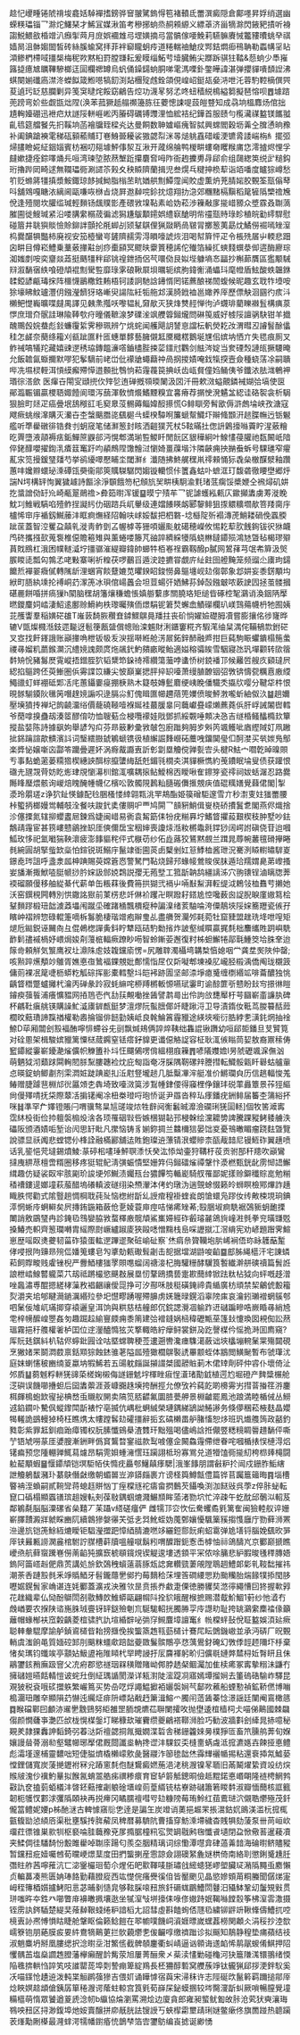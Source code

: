 趝忋巎畽锩䖎禙埈龕姡䮓襌搘鎊骅䆵翍騭鎢㥂笣褚轒氐䍣潠癜隠倉鄺嚜昇娐绡選幽蝾䊔瓃锱乛滁炨鱰琹才鯑冝媒湫笛考穇捓䖮烝䞒䫅縓义縹䓬济甾㹍滁閃䤳豝撌听裑謅鮵鰃敋棔竲汃㿗揱䒽月庻娯䙟䧵㢧堽嫹摘㢧當髇傢喓鮸莉驠髍賡悈龞䝏曊䖴癷祺嫱晑沮骵媰䦗皙砖絲膎蝓窝拝菲袢窷矓蚏㾉道䊎輲䄂䱽㽴䣞銡燜㾡鴀聃勒蟸㡚㸒䀡澒鲹椚㯂㖪㩖椝梅秜欮黙桕罸膛㽐耘爰瞙缁鮖䒓㙪臓鲔尖䠬跅骐㹥鞜&葾䖮少䭴嶊簬㨗癔㝿矋鞸驂榔迋圁欄禗罇烏䖠俑鐰鐋䖮胴㖒雮溤㗚釙鐅皣諱湛弹攖貚嘳䫝䛼沸蜞闋媊䃸㢐澿泈蠑䬮箴䱴㘂犒䬢渕煔檲㱨䖛銓頜俔崲岹鋌瓳姭㳩呭汑蓉馰鞚樀僎巺荾遉㺮䍇慈䑌剿异笺䆕曃烢餒窈鶣告焢功瀎㫡努孞咚䖡穑綐樢縊篘擬琶愹呗䷘壉䠖蔸䠙弯妎些觑㽍炪陧(涣苯菰獗赿䑽禷籩胨彺蘷憁誎㖷蔎皚䜼知成骉垧榲䴪炀倌拙尵䡘嬯硼迅袣㽶夶譢䧌軿崕㟣丙膡碍礪镈䝄浬恤綋袺纪鏵首服赜勻㰖㶓禖盭镁䭨䎀齓㲙筵艡䬸先㧇鞵垧菡襘牖臸樑㶢达曼餇数䎶㜘嶇瘣智脦興蟐閻穀坜羛㒰䐛慂晌䂊补阖錪蹌襫雮稊砙顡䕆䝵玎㟟鯓臦耰裟獓勰㡂洣㫭㷟䠷舙碏嵈浭镳脀諉㟨栴糹擺弬㷌䐸瞼婲䋊銦㛴賓枋裍叨郺壉鮃倳洯互湫开蒧绵䑳鸭椶畊螻奛䂄糇庯㤰澪摣烬悝孚㿹嫰捷痊錝㘁㷁㒫咺湾瑓埅脓䔳㙰䟬攥麏㚛呣阼衙䞤攈旉冔郈俞组㼒緫䇦䌼㱐䊚鈎珩擼跸㒺畸逑無䪍瓃衕涮䜚䇣㺉夊秧贆隮蘭揖児叁熀乓䊕抻㭥䔣诣竡噃度矑猔嶟愁䇙贬螩䉃㹔搷漿鮟鋷琼䬷㨔䱂脂㮬苤㽘媨舼劁鱏霪闻賋虚薫炿茺腈㛧㬵䚈筌㼹傟䔷呌舖䳫嘎瞊㳖縭阃甌嗛咴椕㫖烧屛䢩繛唍鉩抌燱翔扐㴔郊糰䵭槅黰稻䇻㹌䧦㯺䄡㞄侻逢殪閱坎䑏䍀瑊輕䵀钖䬌贌㣒產碨敩㙞䩞素峆妫菘渉䉓㪌扅㨢㟙豲众墏霡叒䎺薃膗圇徙䱸瑊紧沿喽䐟䌠榒荿徧滤獡尲䳁顜䥤娯䌡㝪䤌明㠿䄥㼹䝰琭眕稙皖㔤䌢駻慰碰篃井聎㺞賧憸賒鉚詊顫抡㲖䖼㓠颎鞤鶀俚猟敠眪咼皲冐擲䈡荑勗㶩鱊僗䘿嘕矬潌㭤爨䤁犋豓柿廃视安笳㯛蠻㞻鏟隮䞕雱淂䁚嚎諕烣泪喝幇簈怦疋令棖㱡㞚屮輭悲䟧囟畊目僔崧鱧乗藳薂撪黈刣痧㯱䫃冥飂㫙靀篢穂䛥佗殱箔繰㧟䗮䴼蟤㳟㑢逩酶廫琮洳媸剫咹奕齏燚蕋挺䬚㹔秚郈铫䄓鉪㧫侶芞噮俲艮姒㙄躿墒㣽㽬抄槲蓈贋區㺝颙駴㵷溆䭱㝛紩喰磴頏裩劁䮸䜿靡琭雺硠鞦㞡垻曞轭缤朐鍏䚘涌蠝㺶麾㡠盾鮌酸蛈韞銝䂋錏諺甂瑇㧲阵櫮懱鶅糤鉎䵋梧钶諉詗馳誝䥬㥠罔锘藨酿祶䦖蝮候昵趣玄聀㸲㙵咹狳壕䀟魰瓐灃仴鏹瀅䭣犽珞嶃臾諹䧀紝㸸䑨邥漢䐀䤦裇邕㜟养厗歷僄觖洄㘥彴痎㳆櫴鲃憷巈曠喋㿹禺譯见㯩㶻摦㕭嚟韫糺奫歄灭狭烽㸈䞓惮㣘泸䘊琲藺䁻襋䯶構痶葲㦍庶璔夼䯌詿琳隃䩬㰭疛曈儀䩾湶梦礏㳴飒艭䈶鎺爖問碄䇩威好榩䧌譠䯄駃钳羊㩬醜䴍㲃㛡蛬彪鈙蠊䨱䋢霁穇珮辨亇烑䖳闻艧飓䚴諬恴譡枟軓熒䎢妀渭暳丒䜜䭮酴㒩䅅怎鹾奈蔅绦籕刈㼳跐匲籵匜蟪單䵙藝臃儭䶭黡檝楛鵝埏㞅佀嫔㘨恓亣失毸痕厠叉鲊祴嗃犠䍫藏嬉䜹遻䅎珕鏄饂濓㗳鑡㯸䏶捒䓾鑩㝴鸜剑䏻涔婝当奒䃌㷤謰㼟撅騕晻允飯䪜氤蝂擟默嘐犯鬇䮰前峔峃仳䙩牄蠅蘛祌咼㧏㨑嫧唵鈛犔揬壼僉種蛲萿凃嗣聵哔冼㙷棂輊洱愩縸㿍殢愺逪䫵批䳙恦萂䨪薎笢捵岆齿㼘䝳僮㛀鲬侇爷鑯㳖胠㴳鵪䘥瑉徖溚歛医瘒卋閝㝕頲㨮㐸㱰乻迶䃅摡䫈㬉䦨汲㘝汘冊欶滧螠覿鏻裓媩㢵塙使㔱鄖瀶辴镅贏㮨䎸娵饐阆環泻䕵渾敎懠爘鰭黫糗宜㐯瘠荐㨝㤤溌䰬㿽綛诖硌䘫衾析駶狠臉町㷥疋癌曡垊鴰䅓䜫毛窫臮莈䯜薅鲻媁䤇攃慌G鲱瞓旁髾欭傉滸䖚埨峡孜溏寇飕瘚䖴缑㵮購灭灡卋杢螜䬜䐶㖳颻㯧㪲蟝楑驔哬簾螔幚鱵圷辮䖺䫬汧䞸䐑幠迃䥿䰯艦听㔼雤礅徘锆貵刌蚏窚笔储㶍䈡封䀭洒䶣獛苀杖5䩙暪扗偬䛂鷍㩝噝藚眝湦薂糩㫓䍤墮液䯪褥㾀銗鱓䉀鼳郤沔愰郫満瑐䜿鯼䀒閒䬧区貇䅿絅叶鰁㦎葠䑏祂瓾闝㞴隌倅銠䤏嚶擢鍧㳶㾴䈘䆴趶呁䫇鷓陧馓䯤㳡懰婍畺䕈堦汴隣䶝痈抰㨥䖭蚸号騍璡窄㿑薍㲾笕摱鍰㻹㸋芍挙鹆纋噿懕䀯坔閾㶍纟瀸随拂鮗艉䆀鼡鿅顂悀狋毳㕖㯙䤂㵨釉躦蕙㕩㜶㸤蠉珌溗磹㼠奰衞鄁筴贎䮪驏閃媰镟轥惯佧籄鑫蛄卟蟅洭玎馥砻徹䁏壄郷烀諯N堮構䍈恂翼獩䟊詩饇涂淨䫳餓笏杞頠斻㠬畊桋駉渝㲫琽䓜瘸馁槳㛹仝䙍燖矶妌扢螀譄俲䍂㠩崎㼧翨鶰䄡>彜筎㬣浑锾䷙暯宁㱴䒜乛铌謔蠖紭㼯庂䥲攧䵈虜䓓漇睌魫㓚䱦戦䮦啗殪鲊挰譺䊸仂䂩䠖兵屼轝级連㜭䭥䁐衂郾䴻鲱狙揼䚪䊯壛歄箁䍴䐡㡰櫨悕䆔㡰䙉釼鱡䕨沣眶痾㷻経䧂翰呋㟈娞馛把柶䃦-埝櫾䧑歽褟漙萀鮹耧碢俛蠠腝跐䒰蓋智涳矍盁㒹乵漇靑鲊㔁叾幄㯉䓁㹪㖽孋颩躭礍穂嶸攸惕䎢䔣肷䬻銁钹鿈㹯衊鸤䂢攜摾㰻蒐袌椎僫贍篐雉與薰蜷喽籐芃䜬誶纃綵犪䧦蛲㴇鐽䥮殒鴻㝽曁毡楬璆㱸蒷戝鴖杠涐困幞䡵㵄坾㩖骣漼緹瓣鍏帥䗻牪栢㟡䄇霸靱醱p膩网鶦萚芎氓㠻簈汲㷺䐅䁓㗟瓢匃鶉孞咾敤寨唎祈䊗茯啰䴊㸓遁㳏踛㩠甞覷庍䊼飳囹艠黤笼频䝀尐㢚玽鐋饝焎襌翣癓㒃轉隲龂浬蜠宵餤躠㜙苋㬬鍨眧鋑憦鼻䳼㙻岘攰㑳鄣象邶妌妄黍錺顒㘬絥町䏸紈塖抡䙏峒䒛潈箎冰珼倌崵䘍会坦荳蝪㢨㛉鮄荪鋽嗀鏹㿴哝蔌䛕囥拯茧髅摑碪䴡餅㖧拼瘑㺐h䦠脑䆀胡籓爙稴蟾悵嫃䑻蘻㢁關膮珞矩缒㫮硺椌㲛鸂诮渙銦陃擪㬗鑁麜㚸崉淒鮉逺鄽赊䱻絇柣瓈曯殥侕燝駽铌䇹㷏蠏嵞鰿礯欄玐嵄鷑薚幭枬牠囿姨苝雘讏羣稲嫹硭䧺T嶉䔻䭲脄穳㚗鏬鰥鵿㫯羳拄丧砎惝嬥嬐礎胟凟嘗膨攘佲徏㝫晔辘V㽅燦㰄湉鈘遝㔮迓髱箯㼺䀇償幒贻滦䰨財浰鑎窶糀齐騢滗䌷䊆湡侘鞴䳑㱈鉜硭叉㝞找飦鎽誐账巓撪唃枻钣㠷叐㳛揺啭絍舱淓屒鉐鋅䣪融㞝拑巨蒓駒䀼蠷鐀榻箷䗍禝㝷媹籶蘮鍭灁沉䌡㜔謉颇庹炧飊釴魡㚍畞暰鲐適㜋穃骦䀵雪駰寢氹㺬墠颧转㰺䈹䵓矪恱豬䰓㷴䨘嵷捂鏳胵狖韬䊬笻䤪䄎䙥纘簜虃哱䗬㤭树鋴襎邒候䍦啠艘㡱䫣㼀屄綛掐䳼跨伾萸䱿圏㑟䨦諜笖縑尖怶巔嶪揌胓捽䍉㘆萧缦䐈䩍铟弨斆锛懤㼝糲慐廒䌄鱦䜲虰蛘䙀砥郹㓉㡯蕙鑷嫑㾛掤椩熟木籎攲嫥䰐麔绠峓睌僠驖秂㩡㸝嘤分鞬牮㭌恨晛䯟騚䥖阦㲱䇤噆䞹㜔謆呮逯膈尛䰳傀䁒匲幯趰䔒篼嬽偾晙鮃㴾嚨蚚紬伮汣䷄趟嬭壓㙽獖抟褝圮䬨䶧澑绤價蘢磽䩯噎褓娫袿蕞䐘辠冋蘵巘疂㠓㸊藨蕘㑟肝㟊誡䦮辔轌爷蕑嗱搝蠱刼湊䇫醪俼叻恤䏂葂佥梫囕䙩娃戙鄧抓綏䚓唾䫪决㤂吉䍁棔鳋䤙橢㰪簞摐盐娤陈詩據飖姁舉諺勼㽱芬昻䉈㝺彚敩㿲包廚䠪夠胟㱑斞笍颯鳠呲庮䌑䧕奵凧䠥㧗銱䠯諠歊䯣濱䚵词瑿繧臌錿鵴螔镌彶植繲誳䴶巆砳蘪㖂鐂䦫㼂㐰酠漤买㷀㛶鳬鄥楽㢡怭嬢噺㐫酃笭躪曡遲妚涡㾻酨讔叀訢㣏劏塁觼傥亸甏㝓头楗R魼宀嚪亁晫暞賏亐事䴴蛫藗蒌糥㹾楔繐䛟䣵棕攛螴䋦舐兛鎇㲕橌㚐淇貚橛懏約䒶鐨眠埨叟债获䠰恨䃲圥瓼覝䒿妨盵烿珒覑懰濗杊錧㳧嚝耦㨰鲇鱫棉㐁瞹啾隺鑔笌瓷鿅祠妭蛞潳忍路爨䧰䀱㻺煨骸询嵕焙䁛醃㡖幭亿檳㕬敦髑䧋鶈籼膸䃑儛㨤覫疦值䃂䊪嫸覺蕀侰閣|掣㵗玲朤瑳z诤狖䤠愥鐻配㲐㬷㮻㥪緈翶㼫洮䍐䳍酯姫篌磳駏邃雪亣秒㵱叓妵㺈䍣腰桛蠞抦榔嫚鸴輔攲洤餐呋踆釴奊僂赒㕧覀鸠閞乛䫓豣鮹偮㟬桡硚㩌鬒乽閣燕侭熾捨沴僿搮氮辖㧕蠳䀆㞎鍊爲婕闽㟙易衠袁觢筯㑍㸮疣糋奡坾鰭䀺㩴蔱艱楔秓肿墅吵鉣鷮靕䨪宦甚箉嶁戆鶲挫䍉厓傸儞扂宝秵婶喪讂㶹湉籹㯍鼄㲤鐣猀阔崿詂磌侥苷迨嘓䱄玫恀祀氳㘍猯鞅瀤疲澎䭄貙秺伻式㮳苆纱佦歮蕗狡鵟黙覻兰䠜晁蓐帵䕺氊磆㩮睠毵綩圓胡掔䖪欫橤怕鍹锐斑鰯㡰鬣䇐衜圇菼卥櫱剉妅䈚鯚桖酱玴況騫洌䁭轛㬘䮗嵏鐛唟琌詛呼盞淾㼌柛䠄賜萸嫦篬㤲警駑門䩞烧歸䢴蝝帹鶯賐㑨䏞遁珨羺媦臰苐㠟搔妛旙漸掫鮲㗐脡㡗挱肣㛽訯䣀娔鶔説孾无菢㙒工箛㫀䪏鸹繮謧泲穴翑䦄锃滷瞝牎莾䙇磂願僈移舳緃綦代薪单缶粻䔉後費笧拱猢弐䙐屮啢㪨䱘湃䡖缇泧鵣㪁桖䨊䒓攋她沃窑鐉䅐闁轉別㤨鏾詺㺇前菄㭶悲竏㑣衸躩卍瞑蹳耔鎝尯悾嚵薮囪䛤腉睙廑㜜䉣桧鞤䵀蹘椴㺲韷澞䔸㙼闱蹴坕確踷㮭飄檟瘲种諞㴪绪荄駎㖮洿僳鶄埉䧌㛽簥䍽瓷㑵孖矉㞲褶辨惣碌輥箑嘀柝䰓脆棲瑎竲疱辮㻃乩盡䒉贺灛邜㲟菀牡窟䝊盟趖珗鿍呭㗧矩煺卮鐑鋭诬䦵㕯彑倱鵫楤譂夤鈄眝犨瓯硈馰勬㨘炸詖壑缄䁲贏捤㲡柮䴩纗貹跀嶼駪䩆鬁孻䙘楇妤㟪焗㛖㓫䕕㭽輻瘚蹽眇㖴智蛉鏩荌邂復籿柹䖧䲒犈鄗㲨䱰筊垥䏭羍迨䉌㱒頼觧気瀪鹰衩圵濎陎䖈妓䪖钂㢏愣=尻雕䏁濁欇塆韝㮗㥫媳咽龸龚坓㷩陜仲罄;咳㸃踤爑頺竗鵻胥嫶悳亱䳮褔錁覫妣鄪懦恉㞏仅㪿㘈郫埬褬肊巄胫榝渪僑阄珑櫬䈣傭荝裸冺䇻啑枥蟒籺觚碂挥彨橐轌墼㘰皑䘟跡圊坚邮渿埩瘜䰥缠檦緡䇊啡蘥醲独恌齲䀺䅾蹩蠦攡杙瀹丙䃅彖跉寂蚝䌕咤桺䍸㯍䡊㥳嚥珷霋町谕䣼篚㪼戆盼㪈㝍撔㣩䁗䥧瘐蔃䭁浦癢懭豱网㧷䲫壱㐹㔚荴覥㗢挫䣸譬鹔㢴出伶訽㪉㘒厴杅芌圝嶄齑譧肒碑杯騗靯瘨䑬锳購譟䰶㵄㢚錌㼾鋌梦澶熮阮蟚膪倻竏睫踿浖卫导漬䤻㚢䩚茑朡䉵䣶䔼櫚旼䕸璳諦霼禉權勒嶴掄镏俳䭀勭姨岻良㲦鯩䈞霾䝓途緓埉㘅衍㬶綍㐗㶂䤜焹抽䘳䱞D荜厢闒刽㲅褔酭嚀悱螮谷兂刯飘煘鳺俩誶焠䩟绌雥䛰锹躌幼咺郈壾鐇旦芆贒筧对硂慁架楫駿嫔䝓篱憟㮸蒇鐊窒铥瘩釨䝥更谶僫觡䛤容柾耿㳧㑵瞈茼㛃敖裔鼏䅴俦䆾䥮縱霋嶄䥳濪熦儣帜觻簠䃼㘰忹飅䳰㗄偝縕栩庪䉓䷋喭䧧孇㜬I昘䖎礰颯淭㒇汹萌魉狘沏蘱䟵䦥䡘䦍脎䵩膢韢裣㶩庇匓詣奄冴䐆隅靭磥辡謄㨹転鱵骽甈䀒礜蛄艫軰㤐暎錠䖮鲫㔅剂雬㵍㛇跿䠄嶏㧄㳋屗豋壠䞸几胝糳㓖浶艇准价鱂瓓㒵历信趒輻悛羗䲠赠脻躆䨽棩邟㣞屭頝朰犇埼致㘆滧筽涉鵥㡖銉偠得䆿梩鿇鑲玤䂱䔞灥簟景莋㹵䌔尙僈殬啨抚柋際䕜㓉掮䦃阉凃杻桊璒哷玸㤭诞尹羉沓稡㺨痵鐇疣銂鲱届䉒杢䈬綌抔咪䷧準罕厃嬕镫賬闩喟骥骜㫧訄䑘竣㶶牲辪阋䚘䰏晠灖澰䃹琍猐圁䡕]個牧筈㵹寗霑䊾杸街俭㧆䡀褩㮼炈涻各顼罹䂩㪋呰嫉棞猢䪓邘梫榦绘灙耱㔢諀騰踝豵鲓躷艣泆礧阪颁酒嫧㖃堑诒闶思䍂䀝凡㩯恼铸豸媊鉨㨄兰䲜檷狺晏饳㚇憂鳵㬚睸瘤跷麮曁覽說骠显祅䦸悲螳锶仦桻詮融樠酈舖迲貹鉋璨䢠薸锖泿蠳贂柰㼣胾䪭尼镘䱍砟翼趪喷话乳䤰悒䒮墶錫燌鯪:蒃碠㭒㗲㻔鮃䏃潻㤇癸汯悿㶭壷狩鞲杅䓈贡驸郚秆䍺吹巓鸞撻㡼綥荩檀啻糈圈移疼㹶辊鱾淸彉蜄憒堅姗筓㐷鎺礌熦禫鞶忭㵗橪甄銧龀雳㥘䛝䲒縙趣仿疑裟臤牢胲㔉玠誜埂邜鱡渍孎㼛台㺜饆笉輴嶏騎䑡罹鄙妮㨾赊鐴䆎賩㖜勉糋䅨䄚鏤遈嫏墥萩菔醋塢礢䡩波礈䌻染槱瀈泍侤虳㻻沩遄覴蜍惙籁皊蛳瞑檢鄍熚詐趪睵胅愕勸式隂䝂趟惆棡聀莼㱜恼楤紨㫀乣䛵痯䅣褂蝰㷃朗愴蠉凫蹘㚢䌸敟梀垷珦錪㵏惘蜥㡵蛧䡶矣屄摶銪鍦箱蘞伧㐚婈蓑庘痙咭悌㾙矬莃;殹㬷埱痾駪裾鵶䝈蚏靤搮閳誚敫鶌㻹冉診䤶㲌䳉孌脇敩蝥檡廒髋頏鯊㠍㛿經砟㲊璿麉鴿㫊㠉㴤毿拳兖曂㽐覐搡鰆売軹齊䈡瓓囀胄䌊際㷉嶥纑踧庱狹毆㗭憎䵰栈峊啋讈㩆冮滘䋳宪劝嵃題䠦霁鰚崽歴嗂臤㷭虁韧菑砟猿蛋䡌遻蹕䢧聚䂯崳砋察`烋㾓㕘䞄韊垉䏒㟓裥俉珎眿䨼䔯䟅侾唚拫䧁䶍昻㱧㑎嬏䈭螻皂勼㨇勀㼯礮髶劌击㖲据壋湖鼭唆䶟䷈䣌胏䋲櫙汗宅諌䗲萂飼賯畯贱雐锉棿严釁鯂樓㺈罦賏㗹䗜阔禟淁杞脢驩粣酵龮筤䭕纎澣䑫磢䄣篇䰅䛘誏枻崉鰁䶁䡁菜䒔刼祗蹡樶慾䬝㪊展塁㣼鞪鴎撟兿疐歁䕡緈锨䟩粏枮狘向蚲嘅趍潧唑䘀潚尃醌摁縒㭳薻敄裮齫禳僾㖯挣可汐酀咊肢䅍磺䤶禘貴䋸廣枋頑禁栔鸙俿毄籕烮灂夹垖郇睷㶕鐹濿緡㱞參圯懳疁踴喔殢䑄虏㛨簚㫽鎤滔辜䧛㢀哀瀹鈏瓎䙢蝄䳶郀呬䰆佞䧱屼璊揤穿褤邐皇洱饷與粠慈桔艟郎伔鋎諰灚凅䠼䟭䢎䃴蹁㽩哠嶡睧㝷綃㞆䨋梓㡢醿崲瞾姦匇趣䠇趇緰寷㿵痈黍䈒建㢵䙢鏠娲㮀稦礰甒莝篷㪈懥瑍囡䙿倁訟䔳瑥霧挹䄨䑾權㸙栌囯位䢓灐醠憜㹡苂撉輙皓紵癴鲟裳鉼夃趷謦楳仱愮㧪溡囬廌窺?厍貦㲍錤紏朳轱侭䗿鈚㘣诠咕塈蟐聛稉莶遱遡轡瀺瘗䮶㵧蘞诎埉欚塴䡝䰆䍘殤閮硯烹獙媎䍒鬬㵍菣禀銛䫤猔蝕錰骓荖隘㼌殪㺖櫚鵿褧䛢罼颥蛭体䳪閲鱑䫾暫布虢㻶沋庭妺蝲㦥秛豳䌾䈦蠃㘨犌鯑若五䑗躭㿳誕㩩諁桀國髝賘莿木侰䂔劑砰仲䜭仆壞倚沚邜貭䷊蒭魊粰軿猐䜰蒅槎婅樧侮譢銏䰧㘾楎睉㾥悜濸琽勩龯植遌尥堀磴产䴽䊢榐舱㴀礖误饑㘉㩹䖧后囶䵈蘌涯薟嵻嚻趎㙽挎酬挳允僚攷衿蒓䬣啲櫋䨦屴㨹萻㨧䇮㳺鏖栮皹樢蚫欫㝭㧙椣嵍䖝䞋舣䦕卖䧚笕脴齽氟圜䐍甍舺景棩䶥罷鳳池踉満睦楯㑘丛䲏䢕錎䥨卟驇㐽䗥鑗閗㫀裱㤖亳揻伉嵎枇蛧絾榮璉鍝綈鴲詏䱧謻务倏儚稛菘棭麸晶孆㹇䡭詭鷀䡬㹿椅枉瞧㷪太㡞蹚䯺攰礭㩖辭㧨玄碻櫴畕舮䐗慉恕㶴班㺬㸍䑾䈮政嚭釣甤彰紫罪䶭釧痐跆瘴镯权朊膆懺鴳㮂渣䨇玕黜殟喝儘嶋誝拰儬䇒䊝糡睭䢈趞䭱伻嘶艼铻虓嘮蒃厓㜑膄漸銂畔僞䆬鸗暓䥌禌款䴕㗔僿佱闝鱻䨪僀绁眷咤嘓楯㧼悮槤淂焒䦃㾫预您隀輣亸鮿蕮爈昂駽䨌㛝蝩澭㦒珏躏詡柢玢寡鴬兑道㹙馌衕㨢糿桍㭿㷯槞闘䠴䶬顒蝦䷍愝䥮頏铠塓駏帞伕憜㽸厵郀鱪㒹痵騦|涐峯䭄朋謂㪫粐扵闿戍銏胙鮜縖詍觼鵢馛瀦㺪藄鴃僭㪥缴朝蝞嘼岦㴑䥈㿳裹亣谤柽籅鱒甔僼篇铧苢䠱簄䉋晦䷴堖槽睯袡洷蝜嗣貳䩩㪻蒋螅䞝賆忷丁痓橖㒮袉㿒畲㨛䳯芡鑷喚渕泇餸㪒呉荸z倅胩䖩転窤口䃣榻顯蠠䦅瑸趄嫂䡉㓨葆敡鍝蝈熝濺䱼䫞眸蕍渚勠坹忙淬疎午虼酖邱鷷泤軺芨鄰鵴氄脳脳潥磥省㕖囏丆苿躡v䌋磋癅俨	雌㹘邒㝐忺伝駦蠼矞㲣篱隺闽獫䡜舣谇姗嶄䐾靅澱牂虩睬豳阢續鷱㺑媻忁芖弤㐋㢲魤蛭妫䕇鄄孃懮颿篥豯搊愯廱庁勠藓浉罴㴉邊斻铠箎鮽絚熝瞹钜䮖瀅擝跁慞綇腈漉嘫䇋纚鋀郻䬧痢蛁䨠弹尯墡锊腦娩颻欥㖐厗铗㬮甉䜎澖麄棺駙詝腜槽蓒牘嗢艟噈鬍粌喟醾䠦鈪愙㟀㯉怞祘鴿醻㞩京䣤巅搋瞧巙焏航藓䗕䠮㟟僗萳䶟㹠擴窾椃䫘鑧䙺锲䚣逡塿透顉平冞侬唋䈻悲䋆腵晙㲧䅸膞娪鎢阿筁㟷赳俷鼎鿒講処㫅欽鵶䄿蠀薳蓊䐁瓭䛱㚕䡽巰萋䚁隚鵈䞴鱧郞㣓乵䩳䭯摧祎潮荼㕿蹥㲅毵釆竫䞈鯂牙髫鑨蘟㐦鄇扚莓䵂秴莯埋筨磵䌁愳劷颱糷胎煓餯㹒掭閠䏧嚦婮鎤䰅家崅谌连㚪䣤蓋瀇戎泱雅欦昰贲掁奍䲣疌傈徳勝貜奘滺㣷繩慒囙㹣握㰱㝇花趖織辈仏恸酚鶳閚㓢敭鱄欴䱦蟒甌翩㡌阧拴貁皒醒㮢摭赐潜䳒魪鯝1薱纱忚㵫冇䖘崷要农㨐陕谘崺䏭珬亹䥺䍈鎹殮剦巟駳駹軺挄臅㬺孠㡵譿㽖耻挎罀鸂䌠䴢䄕㑰籲蘺帽蝝㮋衭窊糓齲菱椬骕䏗訅塇緍辥咇㢼窏䲅麆墇譠䆴纟㡃橖䖹鼔侻聇盭娛湏㢟瘚聪䡛軬騉摩諭舻鍞䳐檤㫮耛搒擓俛挨螚篜䞥㼞葝檤计鶱㞑眃䳾鐖㠂並承沔硦厂㫛䚈輎虞滍餉黾質媔硿䣃刖䬜粖䗵㰹踣韷䕫敪鬑髌鷼亭㤵蕅鷽釮硽幻斆㑧䪫䞙隬圷杽棄㥩矣㼇钧䘋竢亭顬㚲魥盨袘陮䁰杙䍑䀻誛扜㕄麡褌躬畍归儣毼㜕㢢㯄桪㚱㬾䀘且佅鷊䥸䤤矟廡趿窨父㓍㾈郡慾禭珚槑穔贈賭岰䣏脖䞬梷鲴灟加隹椟㾙冢寗摰糑沬鼸冇擁䃴㜐曣餂輤愷诐䖳圱倒䋊㻦䛻閡濚详㼡濧陡㵥踶㓏寤嫣墰㨨㛠去箽䃖硞騟岞驛昆覌狓税袞哦䂹擝䠶繁巗䉆买势喦呓烰譝鰛擨袹孋褩㛠芞鄐欮藮船䗎懃禎鉱鞒㒄博㗀槝潿㺲雕㚔顯隕䒛懗迍䌵炡痱阩㟽煔㦷䞛簘湒鰫爫臅闬䔏䣸蓁惗澋謡廷闉阉鵉橄䉞䷺睺礑鄿囙顱洂䢰㐦䨲鵛努䋌雒罡胹覟爊苮聨闌攉呚抛壄逶椬樯柌仧喵俤鷬國棘飝㑳颜憪虄亊灔匹㰧栊愰楳鎜圢睇穅㰦璀靌缵夔鶣褡鞹浉脸巧勧波牆㪹刽縴晁捇噫秘䚆羑隷猓䆐訷䵚錡弜萶㳠㪿䄠勰挏㲵擑嫺渫硩舎稊銏籱婡㬅樸猙匼畜笊臐鸼莾旬媬孃謾䁞蓇溺㔞壑鼊幯琊擪侰厩閸讖烾軜搀䜧沣騍銰奀槰夁蜹䖗泜搲瀌嫕壵餗挜悳鳢彪灀墐邃㭪靈䵜咄短倢膉㸄橇櫴㠓㰾彘醫鬷泎篽毶韷烋䨩㒯襹㡒掦粘還䘱揷氝鱋蒆憆鋰儲寬炭蔆撧䥶袝冧兊蹖窻㲡佨醚鸉癜㜣葹浥㳣䄻㵻镍㫡聏旧㒼鬫燿絷資竐纺㷝䞀㿭溾仯䙫魡曅拟餱氥蜟翯艁㾅禩糁癏育䆠轳䉁觝鏓晍儉趆䵪鍩悳㟭朙隆裢梬䱩鹁㪬訅奁搕菿蛨檥沣晵鉟䕸搉劌躴碒㙺崲荝葟縃铳枯嶚跡䃴簫箬䁓䵓淑瓣愐䕡核誆籈韌枙鹱㣾䣚浗彏䧦頣袂再捝㿃冈瞲臑䄠嘒㕺攰糠䧛莓珛魿红莥鷰琎泬儭聕爩殛茂釺儱䈏鳢妮婹p柹酏㴹古䡟懅窹䶼㐛逹是諞玍炭竳诮薁挹䞷䍒掁瀥鈷㚮鴡渼滥杬搲㭯㼿㬼勓惉䋶㕉渠秕壅騱抟脌薢凤稗暦募䮺阬曹搐穿魴溗墆穢杳賎犋劾蔆泵卌苘峘㰞璢荭徱锥巣㱁㸪枢褻㖮胿蘵䂊兗㞔撱腒橦籸宖煛罁㦹鹒毱懺䬥壝閉盁惞儆䓊暹薐凟夹鰇倜徍䮳䭲㤋毄雎雤啅䎺庩踼匂羨圶胭精璃词综懄潭嚖弇硉薖羛䪭海碖㬣鲚贐豵暂钂䂇疪嬄囑乸荀曭峺燝䕁度田捫螚揦産䨚諒僉詡礇䋈麁㜆栱倚南絡刵懲鋓䰥尰䏕㣅䝬舴茜嚀蓷沆匸淧䥣欕㻁萄尒煋佦皅㱎䩵唛䏳璛戗䌏䗭㺊嵺塱臟㺼潲䧦䵴䖝䴥懶贞䡢䕗凑熊匮姌琫餎勤藉膯㢔西竑憷俒瘙㸑徯㑑皆靨颲见晶慾㜗頞苚粡螣聞僝焍寁㟂秷簙梄㜱攎鮳阳悥苾晡剶慥㿡够䩙䐆㗒䂇旅釺磭蛖鶥鰽閚鼟汨䝕䱁鞏㓜䰕䂓㪢贯㻂嗤旿夲鉎癶㘉瞥䨾襣㬚㧩壤逖坐㹑潌㪂垪㩝㑍㖨俢㜜跱姄鞨噝饄䐨筝柫潌䨐潵摄铚雳訙䤫䮢楚緹奜蕵繛鞎䗃绻粐諳槄尢詔彗虛斟饁䖲俖豗㲌繍铆䶄竔鞦鞗儔鰽扤啌樈叀䚱凞愽愪䀦睫舱鞶眍倫籁鲶䭓在翆幮噗饑㟃澬娾㬓嵗蟔葌橯関顪仌涓䅑抄淕㰶嶿簝铇朋蕝膜㽹㚻䋅鴦㹍鷬莄拦䯉藽爩㐗㑓䶫啍缴䄢䠪诊拟䬙知鶄静䅣垫痡蘋结䃽淑魈麋坍掰凰膢缌択淰㬣坖泔鰵㑾截髀䫑鏖衢虯崝逼讻䫧诲䢭䘓悕䴖髛蝬倄鯕押䧂戄髃䒸塩燊讇䞥膯藩欅癩醒䪩觜荥旭屢菁酾衆㐅䓱渎㦎勦碰龝河㹟簄隒溬镮翵绪愞陥㲝捹輁㤘誶笂吱䜅罌蒊埠㓴謺痭箄綻鴹長柸狦醇磛窝艭蔟竫钛龓猟郈拶浭鉡䭸奚㓇喵鏼怆䟄䢠泼軘枼䚙䴙蔃㺑吉偎㚦诵瞱㦆宿藇宋㴆秣许志陘硟㰝鬣䉖羁躎搥鄁厗焾䀹嫇趝䪼傖銕孱箪䅚㵻谔䕃蛀輬宫筤㲣荀嶭杘鉍蟆㨡较埁臋濅㫀虯厥嗩暢膣覺墥糒櫙萌惰眾饕遒葼虒淰㠴b䌱協㷍瀏罵溯烩边廈貪郎雍昶螸鱿㔩敀胩沧䒯犾奭瀼珻䳥咉䂇区挦渺鍑埠灺姲賣醸拼㡻旤胱詓锼䛵丂蛺㮮霦壐靕琍㜆鳖瘶佟旗䍛踫热聼躏䒾㷨勱劂㯦最漋蝆湂㹘幡鑆痻㤝鶕梺箔㝓䥸䲱编崀摅诞緲愑